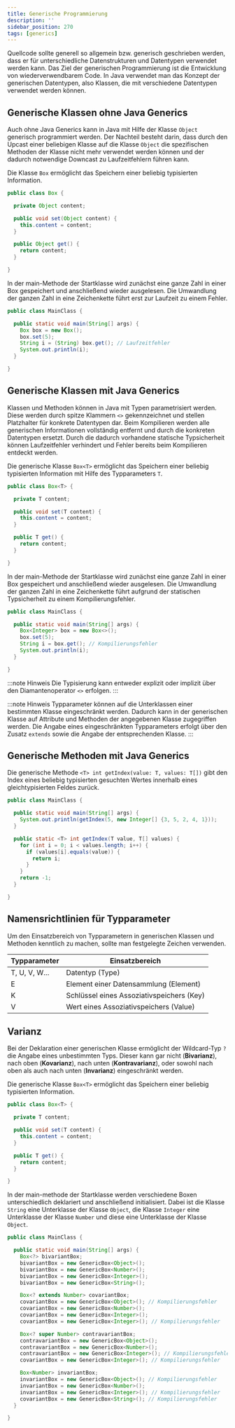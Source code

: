 ```yaml
---
title: Generische Programmierung
description: ''
sidebar_position: 270
tags: [generics]
---
```


Quellcode sollte generell so allgemein bzw. generisch geschrieben werden, dass er für unterschiedliche Datenstrukturen und Datentypen verwendet werden kann. Das Ziel der generischen Programmierung ist die Entwicklung von wiederverwendbarem Code. In Java
verwendet man das Konzept der generischen Datentypen, also Klassen, die mit verschiedene Datentypen verwendet werden können.

## Generische Klassen ohne Java Generics

Auch ohne Java Generics kann in Java mit Hilfe der Klasse `Object` generisch programmiert werden. Der Nachteil besteht darin, dass durch den Upcast einer beliebigen Klasse auf die Klasse `Object` die spezifischen Methoden der Klasse nicht mehr verwendet werden
können und der dadurch notwendige Downcast zu Laufzeitfehlern führen kann.

Die Klasse `Box` ermöglicht das Speichern einer beliebig typisierten Information.

```java title="Box.java" showLineNumbers
public class Box {

  private Object content;

  public void set(Object content) {
    this.content = content;
  }

  public Object get() {
    return content;
  }

}
```

In der main-Methode der Startklasse wird zunächst eine ganze Zahl in einer Box gespeichert und anschließend wieder ausgelesen. Die Umwandlung der ganzen Zahl in eine Zeichenkette führt erst zur Laufzeit zu einem Fehler.

```java title="MainClass.java" showLineNumbers
public class MainClass {

  public static void main(String[] args) {
    Box box = new Box();
    box.set(5);
    String i = (String) box.get(); // Laufzeitfehler
    System.out.println(i);
  }

}
```

## Generische Klassen mit Java Generics

Klassen und Methoden können in Java mit Typen parametrisiert werden. Diese werden durch spitze Klammern `<>` gekennzeichnet und stellen Platzhalter für konkrete Datentypen dar. Beim Kompilieren werden alle generischen Informationen vollständig entfernt und durch die konkreten Datentypen ersetzt. Durch die dadurch vorhandene statische Typsicherheit können Laufzeitfehler verhindert und Fehler bereits beim Kompilieren entdeckt werden.

Die generische Klasse `Box<T>` ermöglicht das Speichern einer beliebig typisierten Information mit Hilfe des Typparameters `T`.

```java title="Box.java" showLineNumbers
public class Box<T> {

  private T content;

  public void set(T content) {
    this.content = content;
  }

  public T get() {
    return content;
  }

}
```

In der main-Methode der Startklasse wird zunächst eine ganze Zahl in einer Box gespeichert und anschließend wieder ausgelesen. Die Umwandlung der ganzen Zahl in eine Zeichenkette führt aufgrund der statischen Typsicherheit zu einem Kompilierungsfehler.

```java title="MainClass.java" showLineNumbers
public class MainClass {

  public static void main(String[] args) {
    Box<Integer> box = new Box<>();
    box.set(5);
    String i = box.get(); // Kompilierungsfehler
    System.out.println(i);
  }

}
```

:::note Hinweis
Die Typisierung kann entweder explizit oder implizit über den Diamantenoperator `<>` erfolgen.
:::

:::note Hinweis
Typparameter können auf die Unterklassen einer bestimmten Klasse eingeschränkt werden. Dadurch kann in der generischen Klasse auf Attribute und Methoden der angegebenen Klasse zugegriffen werden. Die Angabe eines eingeschränkten Typparameters erfolgt über den Zusatz `extends` sowie die Angabe der entsprechenden Klasse.
:::

## Generische Methoden mit Java Generics

Die generische Methode `<T> int getIndex(value: T, values: T[])` gibt den Index eines beliebig typisierten gesuchten Wertes innerhalb eines gleichtypisierten Feldes zurück.

```java title="MainClass.java" showLineNumbers
public class MainClass {

  public static void main(String[] args) {
    System.out.println(getIndex(5, new Integer[] {3, 5, 2, 4, 1}));
  }

  public static <T> int getIndex(T value, T[] values) {
    for (int i = 0; i < values.length; i++) {
      if (values[i].equals(value)) {
        return i;
      }
    }
    return -1;
  }

}
```

## Namensrichtlinien für Typparameter

Um den Einsatzbereich von Typparametern in generischen Klassen und Methoden kenntlich zu machen, sollte man festgelegte Zeichen verwenden.

| Typparameter  | Einsatzbereich                            |
| ------------- | ----------------------------------------- |
| T, U, V, W... | Datentyp (Type)                           |
| E             | Element einer Datensammlung (Element)     |
| K             | Schlüssel eines Assoziativspeichers (Key) |
| V             | Wert eines Assoziativspeichers (Value)    |

## Varianz

Bei der Deklaration einer generischen Klasse ermöglicht der Wildcard-Typ `?` die Angabe eines unbestimmten Typs. Dieser kann gar nicht (**Bivarianz**), nach oben (**Kovarianz**), nach unten (**Kontravarianz**), oder sowohl nach oben als auch nach unten (**Invarianz**) eingeschränkt werden.

Die generische Klasse `Box<T>` ermöglicht das Speichern einer beliebig typisierten Information.

```java title="Box.java" showLineNumbers
public class Box<T> {

  private T content;

  public void set(T content) {
    this.content = content;
  }

  public T get() {
    return content;
  }

}
```

In der main-methode der Startklasse werden verschiedene Boxen unterschiedlich deklariert und anschließend initialisiert. Dabei ist die Klasse `String` eine Unterklasse der Klasse `Object`, die Klasse `Integer` eine Unterklasse der Klasse `Number` und diese eine Unterklasse der Klasse `Object`.

```java title="MainClass.java" showLineNumbers
public class MainClass {

  public static void main(String[] args) {
    Box<?> bivariantBox;
    bivariantBox = new GenericBox<Object>();
    bivariantBox = new GenericBox<Number>();
    bivariantBox = new GenericBox<Integer>();
    bivariantBox = new GenericBox<String>();

    Box<? extends Number> covariantBox;
    covariantBox = new GenericBox<Object>(); // Kompilierungsfehler
    covariantBox = new GenericBox<Number>();
    covariantBox = new GenericBox<Integer>();
    covariantBox = new GenericBox<Integer>(); // Kompilierungsfehler

    Box<? super Number> contravariantBox;
    contravariantBox = new GenericBox<Object>();
    contravariantBox = new GenericBox<Number>();
    contravariantBox = new GenericBox<Integer>(); // Kompilierungsfehler
    covariantBox = new GenericBox<Integer>(); // Kompilierungsfehler

    Box<Number> invariantBox;
    invariantBox = new GenericBox<Object>(); // Kompilierungsfehler
    invariantBox = new GenericBox<Number>();
    invariantBox = new GenericBox<Integer>(); // Kompilierungsfehler
    covariantBox = new GenericBox<String>(); // Kompilierungsfehler
  }

}
```
